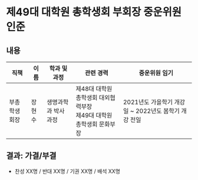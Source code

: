 제49대 대학원 총학생회 부회장 중운위원 인준
===

## 내용

| 직책 | 이름 | 학과 및 과정 | 관련 경력 | 중운위원 임기 |
|---|---|---|---|---|
| 부총학생회장 | 장현수 | 생명과학과  박사과정 | 제48대  대학원 총학생회 대외협력부장<br>제49대  대학원  총학생회  문화부장| 2021년도  가을학기  개강일 ~ 2022년도  봄학기  개강  전일 |

## 결과: 가결/부결
- 찬성 XX명 / 반대 XX명 / 기권 XX명 / 배석 XX명
